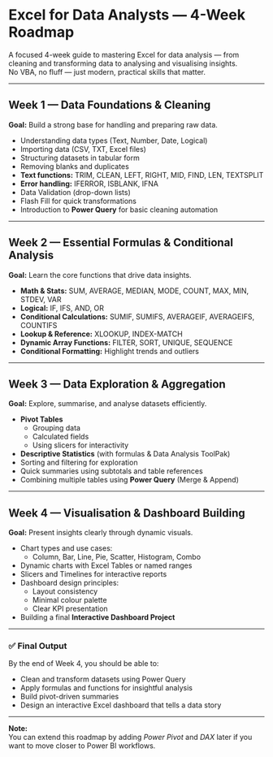 # Excel for Data Analysts — 4-Week Roadmap

A focused 4-week guide to mastering Excel for data analysis — from cleaning and transforming data to analysing and visualising insights.  
No VBA, no fluff — just modern, practical skills that matter.

---

## **Week 1 — Data Foundations & Cleaning**
**Goal:** Build a strong base for handling and preparing raw data.

- Understanding data types (Text, Number, Date, Logical)
- Importing data (CSV, TXT, Excel files)
- Structuring datasets in tabular form
- Removing blanks and duplicates
- **Text functions:** TRIM, CLEAN, LEFT, RIGHT, MID, FIND, LEN, TEXTSPLIT
- **Error handling:** IFERROR, ISBLANK, IFNA
- Data Validation (drop-down lists)
- Flash Fill for quick transformations
- Introduction to **Power Query** for basic cleaning automation

---

## **Week 2 — Essential Formulas & Conditional Analysis**
**Goal:** Learn the core functions that drive data insights.

- **Math & Stats:** SUM, AVERAGE, MEDIAN, MODE, COUNT, MAX, MIN, STDEV, VAR
- **Logical:** IF, IFS, AND, OR
- **Conditional Calculations:** SUMIF, SUMIFS, AVERAGEIF, AVERAGEIFS, COUNTIFS
- **Lookup & Reference:** XLOOKUP, INDEX-MATCH
- **Dynamic Array Functions:** FILTER, SORT, UNIQUE, SEQUENCE
- **Conditional Formatting:** Highlight trends and outliers

---

## **Week 3 — Data Exploration & Aggregation**
**Goal:** Explore, summarise, and analyse datasets efficiently.

- **Pivot Tables**
  - Grouping data
  - Calculated fields
  - Using slicers for interactivity
- **Descriptive Statistics** (with formulas & Data Analysis ToolPak)
- Sorting and filtering for exploration
- Quick summaries using subtotals and table references
- Combining multiple tables using **Power Query** (Merge & Append)

---

## **Week 4 — Visualisation & Dashboard Building**
**Goal:** Present insights clearly through dynamic visuals.

- Chart types and use cases:
  - Column, Bar, Line, Pie, Scatter, Histogram, Combo
- Dynamic charts with Excel Tables or named ranges
- Slicers and Timelines for interactive reports
- Dashboard design principles:
  - Layout consistency
  - Minimal colour palette
  - Clear KPI presentation
- Building a final **Interactive Dashboard Project**

---

### ✅ **Final Output**
By the end of Week 4, you should be able to:
- Clean and transform datasets using Power Query  
- Apply formulas and functions for insightful analysis  
- Build pivot-driven summaries  
- Design an interactive Excel dashboard that tells a data story  

---

**Note:**  
You can extend this roadmap by adding *Power Pivot* and *DAX* later if you want to move closer to Power BI workflows.
